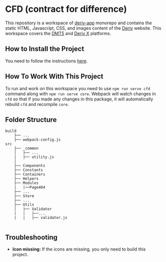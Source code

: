 # CFD (contract for difference)

This repository is a workspace of [deriv-app](../../README.md) monorepo and contains the static HTML, Javascript, CSS, and images content of the [Deriv](http://app.deriv.com) website.
This workspace covers the [DMT5](https://app.deriv.com/mt5) and [Deriv X](https://app.deriv.com/derivx) platforms.

## How to Install the Project

You need to follow the instructions [here](../../README.md).

## How To Work With This Project

To run and work on this workspace you need to use `npm run serve cfd` command along with `npm run serve core`.
Webpack will watch changes in `cfd` so that if you made any changes in this package, it will automatically rebuild `cfd` and recompile `core`.

## Folder Structure

```
build
    ├── ...
    ├── webpack-config.js
src
    ├── _common
    │   ├── ...
    |   ├── utility.js
    │
    ├── Components
    ├── Constants
    ├── Containers
    ├── Helpers
    ├── Modules
    |   |──Page404
    ├── ...
    ├── Store
    ├── ...
    ├── Utils
    │   ├── Validator
    |   |   ├──...
    |   |   ├── validator.js


```

## Troubleshooting

-   **Icon missing:** If the icons are missing, you only need to build this project.
